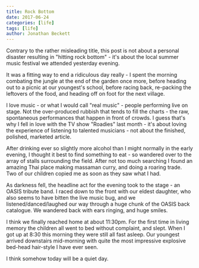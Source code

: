 ```yaml
---
title: Rock Bottom
date: 2017-06-24
categories: [life]
tags: [life]
author: Jonathan Beckett
---
```


Contrary to the rather misleading title, this post is not about a personal disaster resulting in "hitting rock bottom" - it's about the local summer music festival we attended yesterday evening.

It was a fitting way to end a ridiculous day really - I spent the morning combating the jungle at the end of the garden once more, before heading out to a picnic at our youngest's school, before racing back, re-packing the leftovers of the food, and heading off on foot for the next village.

I love music - or what I would call "real music" - people performing live on stage. Not the over-produced rubbish that tends to fill the charts - the raw, spontaneous performances that happen in front of crowds. I guess that's why I fell in love with the TV show "Roadies" last month - it's about loving the experience of listening to talented musicians - not about the finished, polished, marketed article.

After drinking ever so slightly more alcohol than I might normally in the early evening, I thought it best to find something to eat - so wandered over to the array of stalls surrounding the field. After not too much searching I found an amazing Thai place making massaman curry, and doing a roaring trade. Two of our children copied me as soon as they saw what I had.

As darkness fell, the headline act for the evening took to the stage - an OASIS tribute band. I raced down to the front with our eldest daughter, who also seems to have bitten the live music bug, and we listened/danced/laughed our way through a huge chunk of the OASIS back catalogue. We wandered back with ears ringing, and huge smiles.

I think we finally reached home at about 11:30pm. For the first time in living memory the children all went to bed without complaint, and slept. When I got up at 8:30 this morning they were still all fast asleep. Our youngest arrived downstairs mid-morning with quite the most impressive explosive bed-head hair-style I have ever seen.

I think somehow today will be a quiet day.